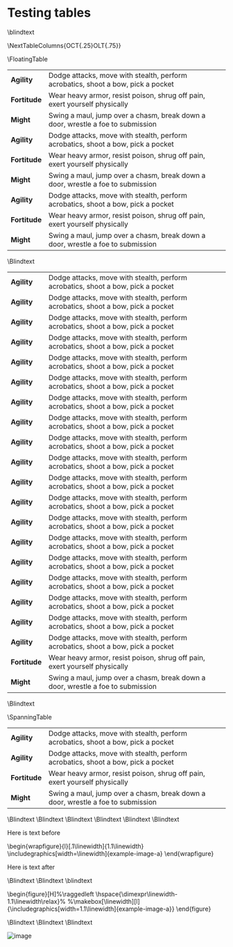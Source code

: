 # Testing tables

\blindtext

\NextTableColumns{OCT{.25}OLT{.75}}

\FloatingTable

|||
|---------|-----------------|
| **Agility** | Dodge attacks, move with stealth, perform acrobatics, shoot a bow, pick a pocket |
| **Fortitude** | Wear heavy armor, resist poison, shrug off pain, exert yourself physically |
| **Might** | Swing a maul, jump over a chasm, break down a door, wrestle a foe to submission |
| **Agility** | Dodge attacks, move with stealth, perform acrobatics, shoot a bow, pick a pocket |
| **Fortitude** | Wear heavy armor, resist poison, shrug off pain, exert yourself physically |
| **Might** | Swing a maul, jump over a chasm, break down a door, wrestle a foe to submission |
| **Agility** | Dodge attacks, move with stealth, perform acrobatics, shoot a bow, pick a pocket |
| **Fortitude** | Wear heavy armor, resist poison, shrug off pain, exert yourself physically |
| **Might** | Swing a maul, jump over a chasm, break down a door, wrestle a foe to submission |

\Blindtext

|||
|---------|-----------------|
| **Agility** | Dodge attacks, move with stealth, perform acrobatics, shoot a bow, pick a pocket |
| **Agility** | Dodge attacks, move with stealth, perform acrobatics, shoot a bow, pick a pocket |
| **Agility** | Dodge attacks, move with stealth, perform acrobatics, shoot a bow, pick a pocket |
| **Agility** | Dodge attacks, move with stealth, perform acrobatics, shoot a bow, pick a pocket |
| **Agility** | Dodge attacks, move with stealth, perform acrobatics, shoot a bow, pick a pocket |
| **Agility** | Dodge attacks, move with stealth, perform acrobatics, shoot a bow, pick a pocket |
| **Agility** | Dodge attacks, move with stealth, perform acrobatics, shoot a bow, pick a pocket |
| **Agility** | Dodge attacks, move with stealth, perform acrobatics, shoot a bow, pick a pocket |
| **Agility** | Dodge attacks, move with stealth, perform acrobatics, shoot a bow, pick a pocket |
| **Agility** | Dodge attacks, move with stealth, perform acrobatics, shoot a bow, pick a pocket |
| **Agility** | Dodge attacks, move with stealth, perform acrobatics, shoot a bow, pick a pocket |
| **Agility** | Dodge attacks, move with stealth, perform acrobatics, shoot a bow, pick a pocket |
| **Agility** | Dodge attacks, move with stealth, perform acrobatics, shoot a bow, pick a pocket |
| **Agility** | Dodge attacks, move with stealth, perform acrobatics, shoot a bow, pick a pocket |
| **Agility** | Dodge attacks, move with stealth, perform acrobatics, shoot a bow, pick a pocket |
| **Agility** | Dodge attacks, move with stealth, perform acrobatics, shoot a bow, pick a pocket |
| **Agility** | Dodge attacks, move with stealth, perform acrobatics, shoot a bow, pick a pocket |
| **Agility** | Dodge attacks, move with stealth, perform acrobatics, shoot a bow, pick a pocket |
| **Agility** | Dodge attacks, move with stealth, perform acrobatics, shoot a bow, pick a pocket |
| **Fortitude** | Wear heavy armor, resist poison, shrug off pain, exert yourself physically |
| **Might** | Swing a maul, jump over a chasm, break down a door, wrestle a foe to submission |

\Blindtext

\SpanningTable

|||
|---------|-----------------|
| **Agility** | Dodge attacks, move with stealth, perform acrobatics, shoot a bow, pick a pocket |
| **Agility** | Dodge attacks, move with stealth, perform acrobatics, shoot a bow, pick a pocket |
| **Fortitude** | Wear heavy armor, resist poison, shrug off pain, exert yourself physically |
| **Might** | Swing a maul, jump over a chasm, break down a door, wrestle a foe to submission |

\Blindtext
\Blindtext
\Blindtext
\Blindtext
\Blindtext
\Blindtext

Here is text before

\begin{wrapfigure}{l}[.1\linewidth]{1.1\linewidth}
\includegraphics[width=\linewidth]{example-image-a}
\end{wrapfigure}

Here is text after

\Blindtext
\Blindtext
\blindtext

\begin{figure}[H]%\raggedleft
\hspace{\dimexpr\linewidth-1.1\linewidth\relax}%
%\makebox[\linewidth][l]
{\includegraphics[width=1.1\linewidth]{example-image-a}}
\end{figure}

\Blindtext
\Blindtext
\Blindtext


![image](example-image-a)



